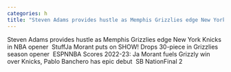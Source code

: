 ```yaml
---
categories: h
title: "Steven Adams provides hustle as Memphis Grizzlies edge New York Knicks in NBA opener  Stuff"
---
```

Steven Adams provides hustle as Memphis Grizzlies edge New York Knicks in NBA opener&nbsp;&nbsp;StuffJa Morant puts on SHOW! Drops 30-piece in Grizzlies season opener&nbsp;&nbsp;ESPNNBA Scores 2022-23: Ja Morant fuels Grizzly win over Knicks, Pablo Banchero has epic debut&nbsp;&nbsp;SB NationFinal 2